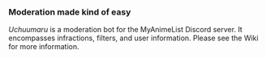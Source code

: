 ﻿### Moderation made kind of easy 
*Uchuumaru* is a moderation bot for the MyAnimeList Discord server. It encompasses infractions, filters, and user information. Please see the Wiki for more information.
